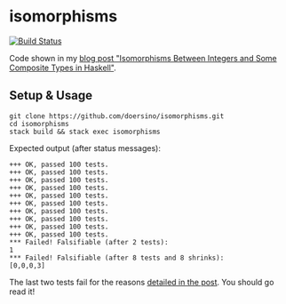 # isomorphisms

[![Build Status](https://travis-ci.org/doersino/isomorphisms.svg?branch=master)](https://travis-ci.org/doersino/isomorphisms)

Code shown in my [blog post "Isomorphisms Between Integers and Some Composite Types in Haskell"](https://hejnoah.com/posts/isomorphisms.html).

## Setup & Usage

```
git clone https://github.com/doersino/isomorphisms.git
cd isomorphisms
stack build && stack exec isomorphisms
```

Expected output (after status messages):

```
+++ OK, passed 100 tests.
+++ OK, passed 100 tests.
+++ OK, passed 100 tests.
+++ OK, passed 100 tests.
+++ OK, passed 100 tests.
+++ OK, passed 100 tests.
+++ OK, passed 100 tests.
+++ OK, passed 100 tests.
+++ OK, passed 100 tests.
+++ OK, passed 100 tests.
*** Failed! Falsifiable (after 2 tests):
1
*** Failed! Falsifiable (after 8 tests and 8 shrinks):
[0,0,0,3]
```

The last two tests fail for the reasons [detailed in the post](https://hejnoah.com/posts/isomorphisms.html). You should go read it!
